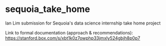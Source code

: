 # sequoia_take_home
Ian Lim submission for Sequoia's data science internship take home project

Link to formal documentation (approach & recommendations): https://stanford.box.com/s/xbt1k0z7owphp33jmxly524gbjh8p0p7
